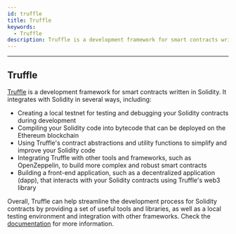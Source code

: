 ```yaml
---
id: truffle
title: Truffle
keywords:
  - Truffle
description: Truffle is a development framework for smart contracts written in Solidity
---
```


---

## Truffle

[Truffle](https://trufflesuite.com/) is a development framework for smart contracts written in Solidity. It integrates with Solidity in several ways, including:

- Creating a local testnet for testing and debugging your Solidity contracts during development
- Compiling your Solidity code into bytecode that can be deployed on the Ethereum blockchain
- Using Truffle's contract abstractions and utility functions to simplify and improve your Solidity code
- Integrating Truffle with other tools and frameworks, such as OpenZeppelin, to build more complex and robust smart contracts
- Building a front-end application, such as a decentralized application (dapp), that interacts with your Solidity contracts using Truffle's web3 library

Overall, Truffle can help streamline the development process for Solidity contracts by providing a set of useful tools and libraries, as well as a local testing environment and integration with other frameworks. Check the [documentation](https://trufflesuite.com/docs/) for more information.
